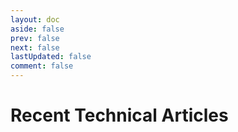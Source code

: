 ```yaml
---
layout: doc
aside: false
prev: false
next: false
lastUpdated: false
comment: false
---
```

# Recent Technical Articles
<category/>

